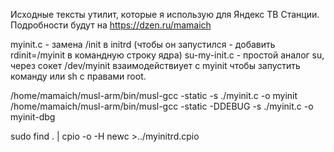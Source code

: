 Исходные тексты утилит, которые я использую для Яндекс ТВ Станции.
Подробности будут на https://dzen.ru/mamaich

myinit.c - замена /init в initrd (чтобы он запустился - добавить rdinit=/myinit в командную строку ядра)
su-my-init.c - простой аналог su, через сокет /dev/myinit взаимодействиует с myinit чтобы запустить команду или sh с правами root.

/home/mamaich/musl-arm/bin/musl-gcc -static -s ./myinit.c  -o myinit  
/home/mamaich/musl-arm/bin/musl-gcc -static -DDEBUG -s ./myinit.c  -o myinit-dbg  

sudo find . | cpio -o -H newc >../myinitrd.cpio